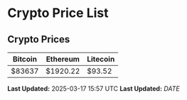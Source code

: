 # Crypto Price List

## Crypto Prices
| Bitcoin | Ethereum | Litecoin |
| ------- | -------- | -------- |
| $83637 | $1920.22 | $93.52 |
**Last Updated:** 2025-03-17 15:57 UTC
**Last Updated:** $DATE$
